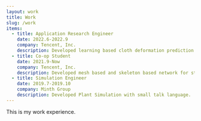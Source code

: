 ```yaml
---
layout: work
title: Work
slug: /work
items:
  - title: Application Research Engineer
    date: 2022.6-2022.9
    company: Tencent, Inc.
    description: Developed learning based cloth deformation prediction for sekeleton character in Unity with Motion Matching.
  - title: Co-op Student
    date: 2021.9-Now
    company: Tencent, Inc.
    description: Developed mesh based and skeleton based network for static cloth deformation prediction. Published two papers.
  - title: Simulation Engineer
    date: 2019.7-2019.10
    company: Minth Group
    description: Developed Plant Simulation with small talk language.
---
```


This is my work experience.
<br />
<br />
